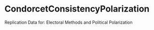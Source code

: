 # CondorcetConsistencyPolarization
Replication Data for: Electoral Methods and Political Polarization
